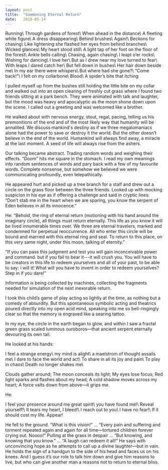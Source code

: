 ```yaml
---
layout: post
title:  "Summoning Eternal Return"
date:   2018-05-14
---
```


Running\\
Through gardens of forest\\
When ahead in the distance\\
A fleeting white figure\\
A dress disappearing\\
Behind brushes\\
Again!\\
Beckons for chasing\\
Like lightening she flashed her eyes from behind branches\\
Wicked glances\\
My heart stood still\\
A light tap of her foot on the floor of the forest\\
Ankle bells calling\\
Chasing, again chasing\\
I leapt o’er rocks\\
Wishing for dancing\\
I love her\\
But as I drew near my love turned to fear\\
With leaps I dared catch her\\
But fell down in bushes\\
Her hair down beside me\\
In my ear there were whispers\\
But where had she gone?\\
“Come back!”\\ 
I felt on my collarbone\\
Blood\\
A spider’s bite that itching

I pulled myself up from the bushes still holding the little bite on my collar and walked out into an open clearing of freshly cut grass where I found two friends sitting at a park bench. They were animated with talk and laughter, but the mood was heavy and apocalyptic as the moon shone down upon the scene. I called out a greeting and was welcomed like a brother.

He walked about with nervous energy, stout, regal, pacing, telling us his premonitions of the end and of the most likely way that humanity will be annalited. We discuss mankind's destiny as if we three megalomaniacs alone had the power to save or destroy it the world. But the other doesn’t believe in the end of the world. Humankind will always find away, a miracle at the last moment. A seed of life will always rise from the ashers.

Our talking became abstract. Trading random words and weighing their effects. “Doom” hits me square in the stomach. I read my own meanings into random sentences of words and pary back with a few of my favourite words. Complete nonsense, but somehow we believed we were communicating profoundly, even telepathically.

He appeared hurt and picked up a tree branch for a stalf and drew out a circle on the grass floor between the three friends. Looked up with mocking suspicion in his eye as if offering a challenge and said in cryptic lines: “Don’t stab me in the heart when we are sparing, you know the serpent of Eden believes in all its innocence.”

He: “Behold, the ring of eternal return (motioning with his hand around the imaginary circle), all things must return eternally. This life as you know it will be lived innumerable times over. We three are eternal travelers, marked and condemned for perpetual reoccurrence. All who enter this circle will be bound and married with this eternal ring and seal. To return to this place, on this very same night, under this moon, talking of eternity.”

“If you can pass this judgment and test you will gain inconceivable power and command. but if you fail to bear it---it will crush you. You will have to be creators in this life to redeem yourselves and all of your past, to be able to say: I will it! What will you have to invent in order to redeem yourselves? Step in if you dare!”

Information is being collected by machines, collecting the fragments needed for simulation of the next inexorable return.

I took this child’s game of play acting so lightly at the time, as nothing but a comedy of absurdity. But this spontaneous symbolic acting and theatrics poured directly into my open acid mind, speaking into me so bell-ringingly clear so that the memory is engraved like a searing tattoo.

In my eye, the circle in the earth began to glow, and within I saw a fractal green grass scaled luminous ouroboros—that ancient serpent eternally devouring its own tail.

He looked at his hands:

I feel a strange energy\\
my mind is alight\\
a maelstrom of thought assails me\\
I dare to face the world and act\\
To share in all its joy and pain\\
To play in chaos\\
Death no longer shakes me\\

Clouds gather around; The moon conceals its light; My eyes lose focus; Red light sparks and flashes about my head; A cold shadow moves across my heart; A force valts down from above—it grips me.

He:

I feel your presence around me great spirit\\
you have found me!\\
Reveal yourself!\\
It tears my heart, I bleed!\\
I reach out to you\\
I have no fear!\\
If it should cost my life. Appear!

He fell to the ground. “What is this vision!” ... “Every pain and suffering and torment repeated again and again for all time—tortured children forever crying out. Noooo!” Pulling at the grass in despair ... “But knowing, and knowing that you know.” ... “A laugh can redeem it all!” He says with unconvincing hope as he attempts to call up a divine laughter—but in vain. He holds the sign of a handgun to the side of his head and faces us on his knees. And I guess it’s our role to talk him down and give him reasons to live, but who can give another man a reasons not to return to eternal bliss. 
